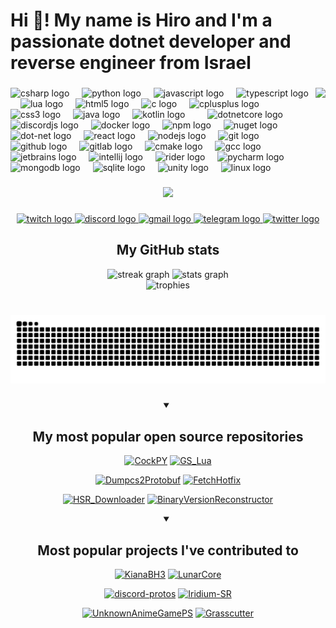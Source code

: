 <h1 align="left">Hi 👋! My name is Hiro and I'm a passionate dotnet developer and reverse engineer from Israel</h1>

###

<img align="right" height="150" src="https://i.imgflip.com/65efzo.gif"  />

###

<div align="left">
  <img src="https://cdn.jsdelivr.net/gh/devicons/devicon/icons/csharp/csharp-original.svg" height="30" alt="csharp logo"  />
  <img width="12" />
  <img src="https://cdn.jsdelivr.net/gh/devicons/devicon/icons/python/python-original.svg" height="30" alt="python logo"  />
  <img width="12" />
  <img src="https://cdn.jsdelivr.net/gh/devicons/devicon/icons/javascript/javascript-original.svg" height="30" alt="javascript logo"  />
  <img width="12" />
  <img src="https://cdn.jsdelivr.net/gh/devicons/devicon/icons/typescript/typescript-original.svg" height="30" alt="typescript logo"  />
  <img width="12" />
  <img src="https://cdn.jsdelivr.net/gh/devicons/devicon/icons/lua/lua-original.svg" height="30" alt="lua logo"  />
  <img width="12" />
  <img src="https://cdn.jsdelivr.net/gh/devicons/devicon/icons/html5/html5-original.svg" height="30" alt="html5 logo"  />
  <img width="12" />
  <img src="https://cdn.jsdelivr.net/gh/devicons/devicon/icons/c/c-original.svg" height="30" alt="c logo"  />
  <img width="12" />
  <img src="https://cdn.jsdelivr.net/gh/devicons/devicon/icons/cplusplus/cplusplus-original.svg" height="30" alt="cplusplus logo"  />
  <img width="12" />
  <img src="https://cdn.jsdelivr.net/gh/devicons/devicon/icons/css3/css3-original.svg" height="30" alt="css3 logo"  />
  <img width="12" />
  <img src="https://cdn.jsdelivr.net/gh/devicons/devicon/icons/java/java-original.svg" height="30" alt="java logo"  />
  <img width="12" />
  <img src="https://cdn.jsdelivr.net/gh/devicons/devicon/icons/kotlin/kotlin-original.svg" height="30" alt="kotlin logo"  />
  <img width="12" />
  <img width="12" />
  <img src="https://cdn.jsdelivr.net/gh/devicons/devicon/icons/dotnetcore/dotnetcore-original.svg" height="30" alt="dotnetcore logo"  />
  <img width="12" />
  <img src="https://cdn.jsdelivr.net/gh/devicons/devicon/icons/discordjs/discordjs-original.svg" height="30" alt="discordjs logo"  />
  <img width="12" />
  <img src="https://cdn.jsdelivr.net/gh/devicons/devicon/icons/docker/docker-original.svg" height="30" alt="docker logo"  />
  <img width="12" />
  <img src="https://cdn.jsdelivr.net/gh/devicons/devicon/icons/npm/npm-original-wordmark.svg" height="30" alt="npm logo"  />
  <img width="12" />
  <img src="https://cdn.jsdelivr.net/gh/devicons/devicon/icons/nuget/nuget-original.svg" height="30" alt="nuget logo"  />
  <img width="12" />
  <img src="https://cdn.jsdelivr.net/gh/devicons/devicon/icons/dot-net/dot-net-original.svg" height="30" alt="dot-net logo"  />
  <img width="12" />
  <img src="https://cdn.jsdelivr.net/gh/devicons/devicon/icons/react/react-original.svg" height="30" alt="react logo"  />
  <img width="12" />
  <img src="https://cdn.jsdelivr.net/gh/devicons/devicon/icons/nodejs/nodejs-original.svg" height="30" alt="nodejs logo"  />
  <img width="12" />
  <img src="https://cdn.jsdelivr.net/gh/devicons/devicon/icons/git/git-original.svg" height="30" alt="git logo"  />
  <img width="12" />
  <img src="https://cdn.jsdelivr.net/gh/devicons/devicon/icons/github/github-original.svg" height="30" alt="github logo"  />
  <img width="12" />
  <img src="https://cdn.jsdelivr.net/gh/devicons/devicon/icons/gitlab/gitlab-original.svg" height="30" alt="gitlab logo"  />
  <img width="12" />
  <img src="https://cdn.jsdelivr.net/gh/devicons/devicon/icons/cmake/cmake-original.svg" height="30" alt="cmake logo"  />
  <img width="12" />
  <img src="https://cdn.jsdelivr.net/gh/devicons/devicon/icons/gcc/gcc-original.svg" height="30" alt="gcc logo"  />
  <img width="12" />
  <img src="https://cdn.jsdelivr.net/gh/devicons/devicon/icons/jetbrains/jetbrains-original.svg" height="30" alt="jetbrains logo"  />
  <img width="12" />
  <img src="https://cdn.jsdelivr.net/gh/devicons/devicon/icons/intellij/intellij-original.svg" height="30" alt="intellij logo"  />
  <img width="12" />
  <img src="https://cdn.jsdelivr.net/gh/devicons/devicon/icons/rider/rider-original.svg" height="30" alt="rider logo"  />
  <img width="12" />
  <img src="https://cdn.jsdelivr.net/gh/devicons/devicon/icons/pycharm/pycharm-original.svg" height="30" alt="pycharm logo"  />
  <img width="12" />
  <img src="https://cdn.jsdelivr.net/gh/devicons/devicon/icons/mongodb/mongodb-original.svg" height="30" alt="mongodb logo"  />
  <img width="12" />
  <img src="https://cdn.jsdelivr.net/gh/devicons/devicon/icons/sqlite/sqlite-original.svg" height="30" alt="sqlite logo"  />
  <img width="12" />
  <img src="https://cdn.jsdelivr.net/gh/devicons/devicon/icons/unity/unity-original.svg" height="30" alt="unity logo"  />
  <img width="12" />
  <img src="https://cdn.jsdelivr.net/gh/devicons/devicon/icons/linux/linux-original.svg" height="30" alt="linux logo"  />
</div>

###

<div align="center">
  <img src="https://visitor-badge.laobi.icu/badge?page_id=Hiro420.Hiro420&"  />
</div>

###

<div align="center">
  <a href="https://www.twitch.tv/hiro420_" target="_blank">
    <img src="https://img.shields.io/static/v1?message=Twitch&logo=twitch&label=&color=9146FF&logoColor=white&labelColor=&style=for-the-badge" height="35" alt="twitch logo"  />
  </a>
  <a href="https://discord.com/users/hiro_69" target="_blank">
    <img src="https://img.shields.io/static/v1?message=Discord&logo=discord&label=&color=7289DA&logoColor=white&labelColor=&style=for-the-badge" height="35" alt="discord logo"  />
  </a>
  <a href="https://mail.google.com/mail/u/hiro420dev@gmail.com" target="_blank">
    <img src="https://img.shields.io/static/v1?message=Gmail&logo=gmail&label=&color=D14836&logoColor=white&labelColor=&style=for-the-badge" height="35" alt="gmail logo"  />
  </a>
  <a href="https://t.me/Hiro420" target="_blank">
    <img src="https://img.shields.io/static/v1?message=Telegram&logo=telegram&label=&color=2CA5E0&logoColor=white&labelColor=&style=for-the-badge" height="35" alt="telegram logo"  />
  </a>
  <a href="https://x.com/C0ck_team" target="_blank">
    <img src="https://img.shields.io/static/v1?message=Twitter&logo=twitter&label=&color=1DA1F2&logoColor=white&labelColor=&style=for-the-badge" height="35" alt="twitter logo"  />
  </a>
</div>

###

<div align="center">
<summary><h2>My GitHub stats</h2></summary>
</div>

<div align="center">
  <img src="https://streak-stats.demolab.com?user=Hiro420&locale=en&mode=daily&theme=dracula&hide_border=false&border_radius=5" height="150" alt="streak graph" />
  <img src="https://github-readme-stats.vercel.app/api?username=Hiro420&show_icons=true&count_private=true&theme=dracula" height="150" alt="stats graph" />
</div>

<div align="center">
    <img src="https://github-profile-trophy.vercel.app/?username=Hiro420&theme=radical&no-frame=false&no-bg=true&column=9" height="150" alt="trophies"/>
</div>

###

<div align="center">
<br clear="both" >
<img src="https://raw.githubusercontent.com/Hiro420/Hiro420/output/snake.svg" alt="Snake animation"  />
</div>

###

<div align="center">
<details open> 
  <summary><h2>My most popular open source repositories</h2></summary>

[![CockPY](https://github-readme-stats.vercel.app/api/pin/?username=Hiro420&repo=CockPY)](https://github.com/Hiro420/CockPY) [![GS_Lua](https://github-readme-stats.vercel.app/api/pin/?username=Hiro420&repo=GS_Lua)](https://github.com/Hiro420/GS_Lua)


[![Dumpcs2Protobuf](https://github-readme-stats.vercel.app/api/pin/?username=Hiro420&repo=Dumpcs2Protobuf)](https://github.com/Hiro420/Dumpcs2Protobuf) [![FetchHotfix](https://github-readme-stats.vercel.app/api/pin/?username=Hiro420&repo=FetchHotfix)](https://github.com/Hiro420/FetchHotfix) 


[![HSR_Downloader](https://github-readme-stats.vercel.app/api/pin/?username=Hiro420&repo=HSR_Downloader)](https://github.com/Hiro420/HSR_Downloader) [![BinaryVersionReconstructor](https://github-readme-stats.vercel.app/api/pin/?username=Hiro420&repo=BinaryVersionReconstructor)](https://github.com/Hiro420/BinaryVersionReconstructor) 

</details>


<details open> 
  <summary><h2>Most popular projects I've contributed to</h2></summary>

[![KianaBH3](https://github-readme-stats.vercel.app/api/pin/?username=MikuLeaks&repo=KianaBH3)](https://github.com/MikuLeaks/KianaBH3) [![LunarCore](https://github-readme-stats.vercel.app/api/pin/?username=Melledy&repo=LunarCore)](https://github.com/Melledy/LunarCore)

[![discord-protos](https://github-readme-stats.vercel.app/api/pin/?username=discord-userdoccers&repo=discord-protos)](https://github.com/discord-userdoccers/discord-protos) [![Iridium-SR](https://github-readme-stats.vercel.app/api/pin/?username=tamilpp25&repo=Iridium-SR)](https://github.com/tamilpp25/Iridium-SR) 


[![UnknownAnimeGamePS](https://github-readme-stats.vercel.app/api/pin/?username=XeonSucksLAB&repo=UnknownAnimeGamePS)](https://github.com/XeonSucksLAB/UnknownAnimeGamePS) [![Grasscutter](https://github-readme-stats.vercel.app/api/pin/?username=Grasscutters&repo=Grasscutter)](https://github.com/Grasscutters/Grasscutter) 

</details>
</div>

